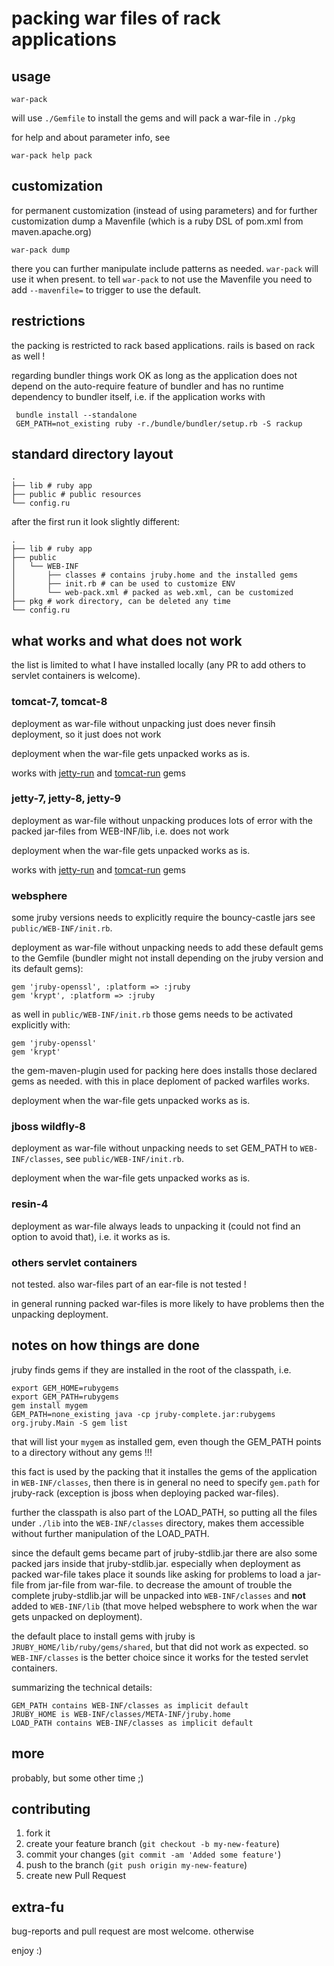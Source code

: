 # packing war files of rack applications #

## usage ##

    war-pack

will use ```./Gemfile``` to install the gems and will pack a war-file in ```./pkg```

for help and about parameter info, see

    war-pack help pack

## customization ##

for permanent customization (instead of using parameters) and for further customization dump a Mavenfile (which is a ruby DSL of pom.xml from maven.apache.org)

    war-pack dump

there you can further manipulate include patterns as needed. ```war-pack``` will use it when present. to tell ```war-pack``` to not use the Mavenfile you need to add ```--mavenfile=``` to trigger to use the default.

## restrictions ##

the packing is restricted to rack based applications. rails is based on rack as well !

regarding bundler things work OK as long as the application does not depend on the auto-require feature of bundler and has no runtime dependency to bundler itself, i.e. if the application works with

     bundle install --standalone
	 GEM_PATH=not_existing ruby -r./bundle/bundler/setup.rb -S rackup

## standard directory layout ##

    .
    ├── lib # ruby app
    ├── public # public resources
    └── config.ru

after the first run it look slightly different:

    .
    ├── lib # ruby app
    ├── public
    │   └── WEB-INF
    │       ├── classes # contains jruby.home and the installed gems
    │       ├── init.rb # can be used to customize ENV
    │       └── web-pack.xml # packed as web.xml, can be customized
    ├── pkg # work directory, can be deleted any time
    └── config.ru

## what works and what does not work ##

the list is limited to what I have installed locally (any PR to add others to servlet containers is welcome).

### tomcat-7, tomcat-8 ###

deployment as war-file without unpacking just does never finsih deployment, so it just does not work

deployment when the war-file gets unpacked works as is.

works with [jetty-run](../jetty-run) and [tomcat-run](../tomcat-run) gems

### jetty-7, jetty-8, jetty-9 ###

deployment as war-file without unpacking produces lots of error with the packed jar-files from WEB-INF/lib, i.e. does not work

deployment when the war-file gets unpacked works as is.

works with [jetty-run](../jetty-run) and [tomcat-run](../tomcat-run) gems

### websphere ###

some jruby versions needs to explicitly require the bouncy-castle jars see ```public/WEB-INF/init.rb```.

deployment as war-file without unpacking needs to add these default gems to the Gemfile (bundler might not install depending on the jruby version and its default gems):

    gem 'jruby-openssl', :platform => :jruby
    gem 'krypt', :platform => :jruby

as well in ```public/WEB-INF/init.rb``` those gems needs to be activated explicitly with:

    gem 'jruby-openssl'
    gem 'krypt'

the gem-maven-plugin used for packing here does installs those declared gems as needed. with this in place deploment of packed warfiles works.

deployment when the war-file gets unpacked works as is.

### jboss wildfly-8 ###

deployment as war-file without unpacking needs to set GEM_PATH to ```WEB-INF/classes```, see ```public/WEB-INF/init.rb```.

deployment when the war-file gets unpacked works as is.

### resin-4 ###

deployment as war-file always leads to unpacking it (could not find an option to avoid that), i.e. it works as is.

### others servlet containers ###

not tested. also war-files part of an ear-file is not tested !

in general running packed war-files is more likely to have problems then the unpacking deployment.

## notes on how things are done ##

jruby finds gems if they are installed in the root of the classpath, i.e.

    export GEM_HOME=rubygems
    export GEM_PATH=rubygems
    gem install mygem
	GEM_PATH=none_existing java -cp jruby-complete.jar:rubygems org.jruby.Main -S gem list

that will list your ```mygem``` as installed gem, even though the GEM_PATH points to a directory without any gems !!!

this fact is used by the packing that it installes the gems of the application in ```WEB-INF/classes```, then there is in general no need to specify ```gem.path``` for jruby-rack (exception is jboss when deploying packed war-files).

further the classpath is also part of the LOAD_PATH, so putting all the files under ```./lib``` into the ```WEB-INF/classes``` directory, makes them accessible without further manipulation of the LOAD_PATH.

since the default gems became part of jruby-stdlib.jar there are also some packed jars inside that jruby-stdlib.jar. especially when deployment as packed war-file takes place it sounds like asking for problems to load a jar-file from jar-file from war-file. to decrease the amount of trouble the complete jruby-stdlib.jar will be unpacked into ```WEB-INF/classes``` and **not** added to ```WEB-INF/lib``` (that move helped websphere to work when the war gets unpacked on deployment).

the default place to install gems with jruby is ```JRUBY_HOME/lib/ruby/gems/shared```, but that did not work as expected. so ```WEB-INF/classes``` is the better choice since it works for the tested servlet containers.

summarizing the technical details:

    GEM_PATH contains WEB-INF/classes as implicit default
	JRUBY_HOME is WEB-INF/classes/META-INF/jruby.home
	LOAD_PATH contains WEB-INF/classes as implicit default
	
## more ##

probably, but some other time ;)

## contributing ##

1. fork it
2. create your feature branch (`git checkout -b my-new-feature`)
3. commit your changes (`git commit -am 'Added some feature'`)
4. push to the branch (`git push origin my-new-feature`)
5. create new Pull Request

## extra-fu ##

bug-reports and pull request are most welcome. otherwise

enjoy :) 
